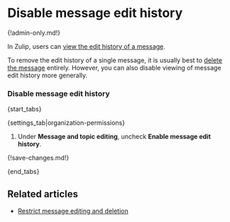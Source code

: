 # Disable message edit history

{!admin-only.md!}

In Zulip, users can [view the edit history of a message](/help/view-a-messages-edit-history).

To remove the edit history of a single message, it is usually best to
[delete the message](edit-or-delete-a-message) entirely. However, you can
also disable viewing of message edit history more generally.

### Disable message edit history

{start_tabs}

{settings_tab|organization-permissions}

1. Under **Message and topic editing**, uncheck **Enable message edit history**.

{!save-changes.md!}

{end_tabs}

## Related articles

* [Restrict message editing and deletion](/help/configure-message-editing-and-deletion)
